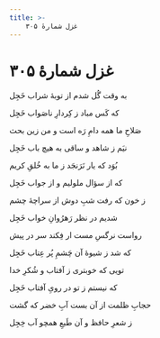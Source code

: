```yaml
---
title: >-
    غزل شمارهٔ ۳۰۵
---
```

# غزل شمارهٔ ۳۰۵

<div class="b" id="bn1"><div class="m1"><p>به وقت گُل شدم از توبهٔ شراب خَجِل</p></div>
<div class="m2"><p>که کَس مباد ز کِردارِ ناصَواب خَجِل</p></div></div>
<div class="b" id="bn2"><div class="m1"><p>صَلاحِ ما همه دامِ رَه است و من زین بحث</p></div>
<div class="m2"><p>نیَم ز شاهد و ساقی به هیچ باب خَجِل</p></div></div>
<div class="b" id="bn3"><div class="m1"><p>بُوَد که یار نَرَنجَد ز ما به خُلقِ کریم</p></div>
<div class="m2"><p>که از سؤال ملولیم و از جواب خَجِل</p></div></div>
<div class="b" id="bn4"><div class="m1"><p>ز خون که رفت شبِ دوش از سراچهٔ چشم</p></div>
<div class="m2"><p>شدیم در نظر رَهرُوانِ خواب خَجِل</p></div></div>
<div class="b" id="bn5"><div class="m1"><p>رواست نرگسِ مست ار فِکند سر در پیش</p></div>
<div class="m2"><p>که شد ز شیوهٔ آن چَشمِ پُر عِتاب خَجِل</p></div></div>
<div class="b" id="bn6"><div class="m1"><p>تویی که خوبتری ز آفتاب و شُکرِ خدا</p></div>
<div class="m2"><p>که نیستم ز تو در رویِ آفتاب خَجِل</p></div></div>
<div class="b" id="bn7"><div class="m1"><p>حجابِ ظلمت از آن بست آبِ خضر که گشت</p></div>
<div class="m2"><p>ز شعرِ حافظ و آن طَبعِ همچو آب خِجِل</p></div></div>